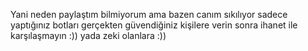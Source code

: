 ﻿Yani neden paylaştım bilmiyorum ama bazen canım sıkılıyor sadece yaptığınız botları gerçekten güvendiğiniz kişilere verin sonra ihanet ile karşılaşmayın :)) yada zeki olanlara :))